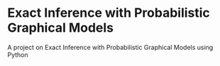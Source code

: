 # Exact Inference with Probabilistic Graphical Models

A project on Exact Inference with Probabilistic Graphical Models using Python




